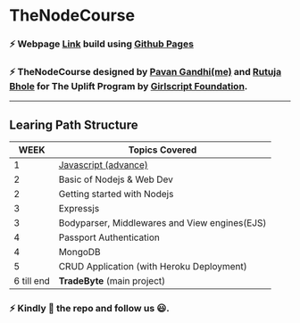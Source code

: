 # TheNodeCourse
### :zap: Webpage [Link](https://iampavangandhi.github.io/TheNodeCourse/) build using [Github Pages](https://pages.github.com/)
### :zap: TheNodeCourse designed by [Pavan Gandhi(me)](https://github.com/iampavangandhi) and [Rutuja Bhole](https://github.com/vectorrb) for The Uplift Program by [Girlscript Foundation](https://www.girlscript.tech/home).

___

## Learing Path Structure

WEEK | Topics Covered 
------- | --- 
1     | [Javascript (advance)](https://github.com/iampavangandhi/TheNodeCourse/blob/master/Week%2001%20Javascript%20Advance/README.md) 
2     | Basic of Nodejs & Web Dev
2     | Getting started with Nodejs
3     | Expressjs
3     | Bodyparser, Middlewares and View engines(EJS)
4     | Passport Authentication
4     | MongoDB
5     | CRUD Application (with Heroku Deployment)
6 till end     | **TradeByte** (main project)

### :zap: Kindly :star2: the repo and follow us :smiley:.
